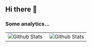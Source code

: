## Hi there 👋

<!--
**Macedo-J247/Macedo-J247** is a ✨ _special_ ✨ repository because its `README.md` (this file) appears on your GitHub profile.

Here are some ideas to get you started:

- 🔭 I’m currently working on ...
- 🌱 I’m currently learning ...
- 👯 I’m looking to collaborate on ...
- 🤔 I’m looking for help with ...
- 💬 Ask me about ...
- 📫 How to reach me: ...
- 😄 Pronouns: ...
- ⚡ Fun fact: ...
-->

### Some analytics...
<table>
  <tr>
    <td>
      <img align="left" src="https://github-readme-stats.vercel.app/api?username=Macedo-J247&theme=graywhite&show_icons=true&hide_border=false&count_private=true" alt="Github Stats"/>
    </td>
    <td>
      <img align="right" src="https://github-readme-streak-stats.herokuapp.com/?user=Macedo-J247&theme=graywhite&hide_border=false" alt="Github Stats"/>
    </td>
  </tr>
</table>
